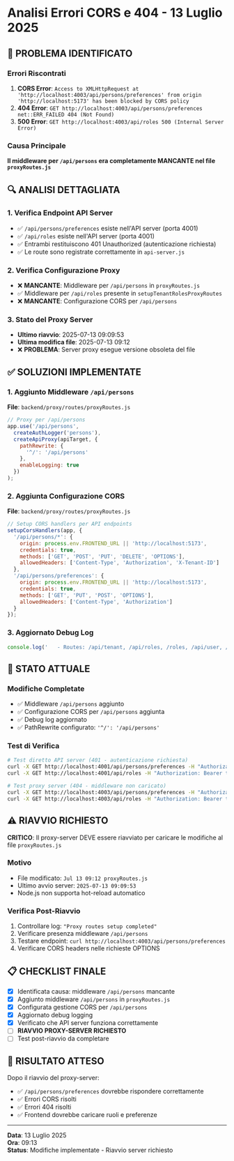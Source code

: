 # Analisi Errori CORS e 404 - 13 Luglio 2025

## 🚨 PROBLEMA IDENTIFICATO

### Errori Riscontrati
1. **CORS Error**: `Access to XMLHttpRequest at 'http://localhost:4003/api/persons/preferences' from origin 'http://localhost:5173' has been blocked by CORS policy`
2. **404 Error**: `GET http://localhost:4003/api/persons/preferences net::ERR_FAILED 404 (Not Found)`
3. **500 Error**: `GET http://localhost:4003/api/roles 500 (Internal Server Error)`

### Causa Principale
**Il middleware per `/api/persons` era completamente MANCANTE nel file `proxyRoutes.js`**

## 🔍 ANALISI DETTAGLIATA

### 1. Verifica Endpoint API Server
- ✅ `/api/persons/preferences` esiste nell'API server (porta 4001)
- ✅ `/api/roles` esiste nell'API server (porta 4001)
- ✅ Entrambi restituiscono 401 Unauthorized (autenticazione richiesta)
- ✅ Le route sono registrate correttamente in `api-server.js`

### 2. Verifica Configurazione Proxy
- ❌ **MANCANTE**: Middleware per `/api/persons` in `proxyRoutes.js`
- ✅ Middleware per `/api/roles` presente in `setupTenantRolesProxyRoutes`
- ❌ **MANCANTE**: Configurazione CORS per `/api/persons`

### 3. Stato del Proxy Server
- **Ultimo riavvio**: 2025-07-13 09:09:53
- **Ultima modifica file**: 2025-07-13 09:12
- ❌ **PROBLEMA**: Server proxy esegue versione obsoleta del file

## ✅ SOLUZIONI IMPLEMENTATE

### 1. Aggiunto Middleware `/api/persons`
**File**: `backend/proxy/routes/proxyRoutes.js`

```javascript
// Proxy per /api/persons
app.use('/api/persons',
  createAuthLogger('persons'),
  createApiProxy(apiTarget, {
    pathRewrite: {
      '^/': '/api/persons'
    },
    enableLogging: true
  })
);
```

### 2. Aggiunta Configurazione CORS
**File**: `backend/proxy/routes/proxyRoutes.js`

```javascript
// Setup CORS handlers per API endpoints
setupCorsHandlers(app, {
  '/api/persons/*': {
    origin: process.env.FRONTEND_URL || 'http://localhost:5173',
    credentials: true,
    methods: ['GET', 'POST', 'PUT', 'DELETE', 'OPTIONS'],
    allowedHeaders: ['Content-Type', 'Authorization', 'X-Tenant-ID']
  },
  '/api/persons/preferences': {
    origin: process.env.FRONTEND_URL || 'http://localhost:5173',
    credentials: true,
    methods: ['GET', 'PUT', 'POST', 'OPTIONS'],
    allowedHeaders: ['Content-Type', 'Authorization']
  }
});
```

### 3. Aggiornato Debug Log
```javascript
console.log('   - Routes: /api/tenant, /api/roles, /roles, /api/user, /api/persons, /api/tenants');
```

## 🔧 STATO ATTUALE

### Modifiche Completate
- ✅ Middleware `/api/persons` aggiunto
- ✅ Configurazione CORS per `/api/persons` aggiunta
- ✅ Debug log aggiornato
- ✅ PathRewrite configurato: `'^/': '/api/persons'`

### Test di Verifica
```bash
# Test diretto API server (401 - autenticazione richiesta)
curl -X GET http://localhost:4001/api/persons/preferences -H "Authorization: Bearer test-token"
curl -X GET http://localhost:4001/api/roles -H "Authorization: Bearer test-token"

# Test proxy server (404 - middleware non caricato)
curl -X GET http://localhost:4003/api/persons/preferences -H "Authorization: Bearer test-token"
curl -X GET http://localhost:4003/api/roles -H "Authorization: Bearer test-token"
```

## ⚠️ RIAVVIO RICHIESTO

**CRITICO**: Il proxy-server DEVE essere riavviato per caricare le modifiche al file `proxyRoutes.js`

### Motivo
- File modificato: `Jul 13 09:12 proxyRoutes.js`
- Ultimo avvio server: `2025-07-13 09:09:53`
- Node.js non supporta hot-reload automatico

### Verifica Post-Riavvio
1. Controllare log: `"Proxy routes setup completed"`
2. Verificare presenza middleware `/api/persons`
3. Testare endpoint: `curl http://localhost:4003/api/persons/preferences`
4. Verificare CORS headers nelle richieste OPTIONS

## 📋 CHECKLIST FINALE

- [x] Identificata causa: middleware `/api/persons` mancante
- [x] Aggiunto middleware `/api/persons` in `proxyRoutes.js`
- [x] Configurata gestione CORS per `/api/persons`
- [x] Aggiornato debug logging
- [x] Verificato che API server funziona correttamente
- [ ] **RIAVVIO PROXY-SERVER RICHIESTO**
- [ ] Test post-riavvio da completare

## 🎯 RISULTATO ATTESO

Dopo il riavvio del proxy-server:
- ✅ `/api/persons/preferences` dovrebbe rispondere correttamente
- ✅ Errori CORS risolti
- ✅ Errori 404 risolti
- ✅ Frontend dovrebbe caricare ruoli e preferenze

---

**Data**: 13 Luglio 2025  
**Ora**: 09:13  
**Status**: Modifiche implementate - Riavvio server richiesto